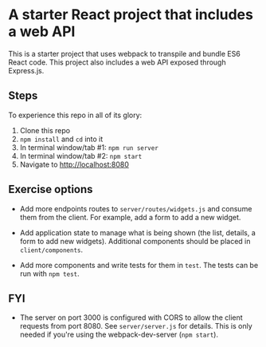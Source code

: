 # A starter React project that includes a web API

This is a starter project that uses webpack to transpile and bundle ES6 React code. This project also includes a web API exposed through Express.js. 


## Steps

To experience this repo in all of its glory:

1. Clone this repo
2. `npm install` and `cd` into it
3. In terminal window/tab #1: `npm run server`
4. In terminal window/tab #2: `npm start`
5. Navigate to [http://localhost:8080](http://localhost:8080)


## Exercise options

* Add more endpoints routes to `server/routes/widgets.js` and consume them from the client. For example, add a form to add a new widget.

* Add application state to manage what is being shown (the list, details, a form to add new widgets). Additional components should be placed in `client/components`.

* Add more components and write tests for them in `test`. The tests can be run with `npm test`.


## FYI

* The server on port 3000 is configured with CORS to allow the client requests from port 8080. See `server/server.js` for details. This is only needed if you're using the webpack-dev-server (`npm start`).
